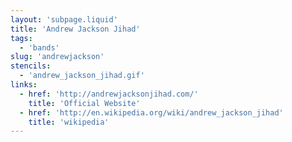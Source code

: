 ```yaml
---
layout: 'subpage.liquid'
title: 'Andrew Jackson Jihad'
tags:
  - 'bands'
slug: 'andrewjackson'
stencils:
  - 'andrew_jackson_jihad.gif'
links:
  - href: 'http://andrewjacksonjihad.com/'
    title: 'Official Website'
  - href: 'http://en.wikipedia.org/wiki/andrew_jackson_jihad'
    title: 'wikipedia'
---
```

